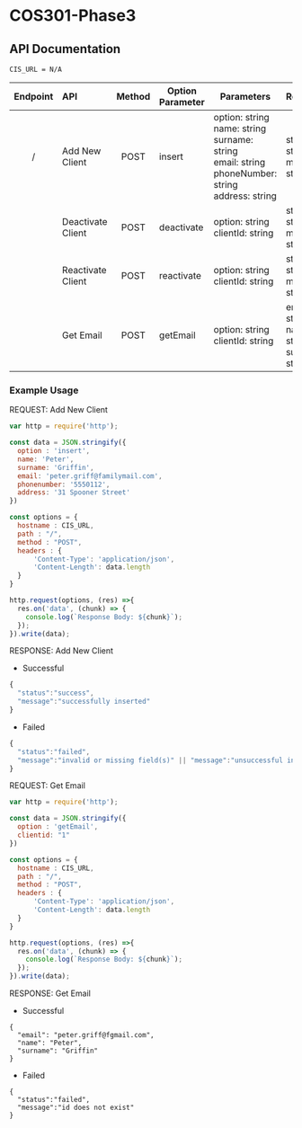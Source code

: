 # COS301-Phase3

## API Documentation

    CIS_URL = N/A

| Endpoint  | API              | Method 	|Option Parameter| Parameters  | Response   | 
|:--------: |:------------     | :--:  	  | ----------- |-------------|----------|
| /         |Add New Client    | POST   	| insert      |option: string <br/> name: string <br/> surname: string <br/> email: string <br/> phoneNumber:  string <br/> address: string <br/>| status: string <br> message: string |
|           |Deactivate Client | POST     | deactivate  |option: string <br/> clientId: string | status: string <br> message: string|
|           |Reactivate Client | POST   	| reactivate  |option: string <br/> clientId: string | status: string <br> message: string  |
|           |Get Email         | POST   	| getEmail    |option: string <br/> clientId: string | email: string <br> name: string <br> surname: string  |

### Example Usage

REQUEST: Add New Client
```javascript
var http = require('http');

const data = JSON.stringify({
  option : 'insert',
  name: 'Peter',
  surname: 'Griffin',
  email: 'peter.griff@familymail.com',
  phonenumber: '5550112',
  address: '31 Spooner Street'
})

const options = {
  hostname : CIS_URL,
  path : "/",
  method : "POST",
  headers : {
      'Content-Type': 'application/json',
      'Content-Length': data.length
  }
}

http.request(options, (res) =>{
  res.on('data', (chunk) => {
    console.log(`Response Body: ${chunk}`);
  });
}).write(data);

```

RESPONSE: Add New Client 
    
  * Successful
```javascript
{
  "status":"success",
  "message":"successfully inserted"
}
```

  * Failed
```javascript
{
  "status":"failed",
  "message":"invalid or missing field(s)" || "message":"unsuccessful insert"
}
```

REQUEST: Get Email
```javascript
var http = require('http');

const data = JSON.stringify({
  option : 'getEmail',
  clientid: "1"
})

const options = {
  hostname : CIS_URL,
  path : "/",
  method : "POST",
  headers : {
      'Content-Type': 'application/json',
      'Content-Length': data.length
  }
}

http.request(options, (res) =>{
  res.on('data', (chunk) => {
    console.log(`Response Body: ${chunk}`);
  });
}).write(data);
```

RESPONSE: Get Email    

  * Successful
```
{
  "email": "peter.griff@fgmail.com",
  "name": "Peter",
  "surname": "Griffin"
}
```

  * Failed
```
{
  "status":"failed",
  "message":"id does not exist"
}
```
